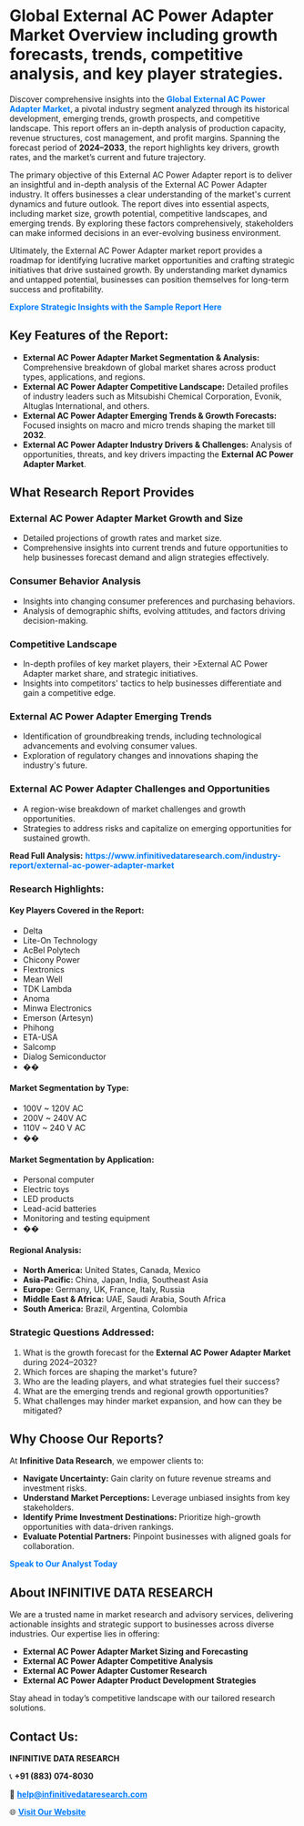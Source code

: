 <h1>Global External AC Power Adapter Market Overview including growth forecasts, trends, competitive analysis, and key player strategies.</h1>
<p>
Discover comprehensive insights into the 
<a href="https://www.infinitivedataresearch.com/industry-report/external-ac-power-adapter-market" rel="dofollow" style="color: #007BFF; text-decoration: none;"><strong>Global External AC Power Adapter Market</strong></a>, a pivotal industry segment analyzed through its historical development, emerging trends, growth prospects, and competitive landscape. This report offers an in-depth analysis of production capacity, revenue structures, cost management, and profit margins. Spanning the forecast period of <strong>2024–2033</strong>, the report highlights key drivers, growth rates, and the market’s current and future trajectory.
</p>
<p>
The primary objective of this External AC Power Adapter report is to deliver an insightful and in-depth analysis of the External AC Power Adapter industry. It offers businesses a clear understanding of the market's current dynamics and future outlook. The report dives into essential aspects, including market size, growth potential, competitive landscapes, and emerging trends. By exploring these factors comprehensively, stakeholders can make informed decisions in an ever-evolving business environment.
</p>
<p>
Ultimately, the External AC Power Adapter market report provides a roadmap for identifying lucrative market opportunities and crafting strategic initiatives that drive sustained growth. By understanding market dynamics and untapped potential, businesses can position themselves for long-term success and profitability.
</p>
<p>
<a href="https://www.infinitivedataresearch.com/request-sample/reportId=109706" style="color: #007BFF; text-decoration: none;"><strong>Explore Strategic Insights with the Sample Report Here</strong></a>
</p>

<h2>Key Features of the Report:</h2>
<ul>
<li><strong>External AC Power Adapter Market Segmentation & Analysis:</strong> Comprehensive breakdown of global market shares across product types, applications, and regions.</li>
<li><strong>External AC Power Adapter Competitive Landscape:</strong> Detailed profiles of industry leaders such as Mitsubishi Chemical Corporation, Evonik, Altuglas International, and others.</li>
<li><strong>External AC Power Adapter Emerging Trends & Growth Forecasts:</strong> Focused insights on macro and micro trends shaping the market till <strong>2032</strong>.</li>
<li><strong>External AC Power Adapter Industry Drivers & Challenges:</strong> Analysis of opportunities, threats, and key drivers impacting the <strong>External AC Power Adapter Market</strong>.</li>
</ul>

<h2>What Research Report Provides</h2>
<h3>External AC Power Adapter Market Growth and Size</h3>
<ul>
<li>Detailed projections of growth rates and market size.</li>
<li>Comprehensive insights into current trends and future opportunities to help businesses forecast demand and align strategies effectively.</li>
</ul>

<h3>Consumer Behavior Analysis</h3>
<ul>
<li>Insights into changing consumer preferences and purchasing behaviors.</li>
<li>Analysis of demographic shifts, evolving attitudes, and factors driving decision-making.</li>
</ul>

<h3>Competitive Landscape</h3>
<ul>
<li>In-depth profiles of key market players, their >External AC Power Adapter market share, and strategic initiatives.</li>
<li>Insights into competitors' tactics to help businesses differentiate and gain a competitive edge.</li>
</ul>

<h3>External AC Power Adapter Emerging Trends</h3>
<ul>
<li>Identification of groundbreaking trends, including technological advancements and evolving consumer values.</li>
<li>Exploration of regulatory changes and innovations shaping the industry's future.</li>
</ul>

<h3>External AC Power Adapter Challenges and Opportunities</h3>
<ul>
<li>A region-wise breakdown of market challenges and growth opportunities.</li>
<li>Strategies to address risks and capitalize on emerging opportunities for sustained growth.</li>
</ul>
<p><strong>Read Full Analysis:</strong> <a href="https://www.infinitivedataresearch.com/industry-report/external-ac-power-adapter-market" rel="dofollow" style="color: #007BFF; text-decoration: none;"><strong>https://www.infinitivedataresearch.com/industry-report/external-ac-power-adapter-market</strong></a></p>
<h3>Research Highlights:</h3>
<h4>Key Players Covered in the Report:</h4>
<ul><li>Delta</li><li>Lite-On Technology</li><li>AcBel Polytech</li><li>Chicony Power</li><li>Flextronics</li><li>Mean Well</li><li>TDK Lambda</li><li>Anoma</li><li>Minwa Electronics</li><li>Emerson (Artesyn)</li><li>Phihong</li><li>ETA-USA</li><li>Salcomp</li><li>Dialog Semiconductor</li><li>��</li></ul>
<h4>Market Segmentation by Type:</h4>
<ul><li>100V ~ 120V AC</li><li>200V ~ 240V AC</li><li>110V ~ 240 V AC</li><li>��</li></ul>
<h4>Market Segmentation by Application:</h4>
<ul><li>Personal computer</li><li>Electric toys</li><li>LED products</li><li>Lead-acid batteries</li><li>Monitoring and testing equipment</li><li>��</li></ul>

<h4>Regional Analysis:</h4>
<ul>
<li><strong>North America:</strong> United States, Canada, Mexico</li>
<li><strong>Asia-Pacific:</strong> China, Japan, India, Southeast Asia</li>
<li><strong>Europe:</strong> Germany, UK, France, Italy, Russia</li>
<li><strong>Middle East & Africa:</strong> UAE, Saudi Arabia, South Africa</li>
<li><strong>South America:</strong> Brazil, Argentina, Colombia</li>
</ul>

<h3>Strategic Questions Addressed:</h3>
<ol>
<li>What is the growth forecast for the <strong>External AC Power Adapter Market</strong> during 2024–2032?</li>
<li>Which forces are shaping the market's future?</li>
<li>Who are the leading players, and what strategies fuel their success?</li>
<li>What are the emerging trends and regional growth opportunities?</li>
<li>What challenges may hinder market expansion, and how can they be mitigated?</li>
</ol>

<h2>Why Choose Our Reports?</h2>
<p>At <strong>Infinitive Data Research</strong>, we empower clients to:</p>
<ul>
<li><strong>Navigate Uncertainty:</strong> Gain clarity on future revenue streams and investment risks.</li>
<li><strong>Understand Market Perceptions:</strong> Leverage unbiased insights from key stakeholders.</li>
<li><strong>Identify Prime Investment Destinations:</strong> Prioritize high-growth opportunities with data-driven rankings.</li>
<li><strong>Evaluate Potential Partners:</strong> Pinpoint businesses with aligned goals for collaboration.</li>
</ul>
<p><a href="https://www.infinitivedataresearch.com/industry-report/external-ac-power-adapter-market" rel="dofollow" style="color: #007BFF; text-decoration: none;"><strong>Speak to Our Analyst Today</strong></a></p>

<h2>About INFINITIVE DATA RESEARCH</h2>
<p>We are a trusted name in market research and advisory services, delivering actionable insights and strategic support to businesses across diverse industries. Our expertise lies in offering:</p>
<ul>
<li><strong>External AC Power Adapter Market Sizing and Forecasting</strong></li>
<li><strong>External AC Power Adapter Competitive Analysis</strong></li>
<li><strong>External AC Power Adapter Customer Research</strong></li>
<li><strong>External AC Power Adapter Product Development Strategies</strong></li>
</ul>
<p>Stay ahead in today’s competitive landscape with our tailored research solutions.</p>

<h2>Contact Us:</h2>
<p><strong>INFINITIVE DATA RESEARCH</strong></p>
<p>📞 <strong>+91 (883) 074-8030</strong></p>
<p>📧 <strong><a href="mailto:help@infinitivedataresearch.com" style="color: #007BFF;">help@infinitivedataresearch.com</a></strong></p>
<p>🌐 <strong><a href="https://www.infinitivedataresearch.com" rel="dofollow" style="color: #007BFF;">Visit Our Website</a></strong></p>